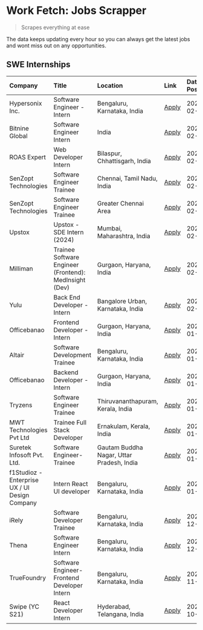 # Work Fetch: Jobs Scrapper
> Scrapes everything at ease

The data keeps updating every hour so you can always get the latest jobs and wont miss out on any opportunities.

## SWE Internships
<!--START_SECTION:workfetch-->
| Company                                       | Title                                                  | Location                                  | Link                                                                                                                                                                                                                                                                        | Date Posted   |
|:----------------------------------------------|:-------------------------------------------------------|:------------------------------------------|:----------------------------------------------------------------------------------------------------------------------------------------------------------------------------------------------------------------------------------------------------------------------------|:--------------|
| Hypersonix Inc.                               | Software Engineer - Intern                             | Bengaluru, Karnataka, India               | [Apply](https://in.linkedin.com/jobs/view/software-engineer-intern-at-hypersonix-inc-3833055982?refId=0VRO6nDLE%2BHqWFdzX03ZJw%3D%3D&trackingId=TS%2FidqAfRMfdhAEbTI18BA%3D%3D&position=2&pageNum=0&trk=public_jobs_jserp-result_search-card)                               | 2024-02-18    |
| Bitnine Global                                | Software Engineer Intern                               | India                                     | [Apply](https://in.linkedin.com/jobs/view/software-engineer-intern-at-bitnine-global-3828521409?refId=0VRO6nDLE%2BHqWFdzX03ZJw%3D%3D&trackingId=IdVu0RNleAwsTbjMn9LERA%3D%3D&position=4&pageNum=0&trk=public_jobs_jserp-result_search-card)                                 | 2024-02-16    |
| ROAS Expert                                   | Web Developer Intern                                   | Bilaspur, Chhattisgarh, India             | [Apply](https://in.linkedin.com/jobs/view/web-developer-intern-at-roas-expert-3828189292?refId=0VRO6nDLE%2BHqWFdzX03ZJw%3D%3D&trackingId=BVtINfZmudsg4oj2E53G5A%3D%3D&position=7&pageNum=0&trk=public_jobs_jserp-result_search-card)                                        | 2024-02-12    |
| SenZopt Technologies                          | Software Engineer Trainee                              | Chennai, Tamil Nadu, India                | [Apply](https://in.linkedin.com/jobs/view/software-engineer-trainee-at-senzopt-technologies-3827686880?refId=0VRO6nDLE%2BHqWFdzX03ZJw%3D%3D&trackingId=GmWP6U36VpytSm2%2B8OwZEA%3D%3D&position=10&pageNum=0&trk=public_jobs_jserp-result_search-card)                       | 2024-02-12    |
| SenZopt Technologies                          | Software Engineer Trainee                              | Greater Chennai Area                      | [Apply](https://in.linkedin.com/jobs/view/software-engineer-trainee-at-senzopt-technologies-3827688781?refId=0VRO6nDLE%2BHqWFdzX03ZJw%3D%3D&trackingId=LC962D0B31Tl8pmUpbg9xA%3D%3D&position=13&pageNum=0&trk=public_jobs_jserp-result_search-card)                         | 2024-02-12    |
| Upstox                                        | Upstox - SDE Intern (2024)                             | Mumbai, Maharashtra, India                | [Apply](https://in.linkedin.com/jobs/view/upstox-sde-intern-2024-at-upstox-3826556183?refId=0VRO6nDLE%2BHqWFdzX03ZJw%3D%3D&trackingId=Ew2%2F2SchorBYAvbQXX8kjA%3D%3D&position=24&pageNum=0&trk=public_jobs_jserp-result_search-card)                                        | 2024-02-10    |
| Milliman                                      | Trainee Software Engineer (Frontend): MedInsight (Dev) | Gurgaon, Haryana, India                   | [Apply](https://in.linkedin.com/jobs/view/trainee-software-engineer-frontend-medinsight-dev-at-milliman-3792874280?refId=0VRO6nDLE%2BHqWFdzX03ZJw%3D%3D&trackingId=FFQq9TRpKj%2FipVg9UHzKiQ%3D%3D&position=6&pageNum=0&trk=public_jobs_jserp-result_search-card)            | 2024-02-09    |
| Yulu                                          | Back End Developer - Intern                            | Bangalore Urban, Karnataka, India         | [Apply](https://in.linkedin.com/jobs/view/back-end-developer-intern-at-yulu-3821682220?refId=0VRO6nDLE%2BHqWFdzX03ZJw%3D%3D&trackingId=6oAMJpcrAxv19XNlVFS8fA%3D%3D&position=8&pageNum=0&trk=public_jobs_jserp-result_search-card)                                          | 2024-02-04    |
| Officebanao                                   | Frontend Developer - Intern                            | Gurgaon, Haryana, India                   | [Apply](https://in.linkedin.com/jobs/view/frontend-developer-intern-at-officebanao-3822614063?refId=0VRO6nDLE%2BHqWFdzX03ZJw%3D%3D&trackingId=p7V9x2ZlRxw8tEDgD1EnuQ%3D%3D&position=12&pageNum=0&trk=public_jobs_jserp-result_search-card)                                  | 2024-01-31    |
| Altair                                        | Software Development Trainee                           | Bengaluru, Karnataka, India               | [Apply](https://in.linkedin.com/jobs/view/software-development-trainee-at-altair-3817606202?refId=0VRO6nDLE%2BHqWFdzX03ZJw%3D%3D&trackingId=3ehlottrytr3zcHW2MZNWA%3D%3D&position=22&pageNum=0&trk=public_jobs_jserp-result_search-card)                                    | 2024-01-31    |
| Officebanao                                   | Backend Developer - Intern                             | Gurgaon, Haryana, India                   | [Apply](https://in.linkedin.com/jobs/view/backend-developer-intern-at-officebanao-3814263731?refId=0VRO6nDLE%2BHqWFdzX03ZJw%3D%3D&trackingId=xHFTGywdYcAQ2TLDYwm5EA%3D%3D&position=25&pageNum=0&trk=public_jobs_jserp-result_search-card)                                   | 2024-01-31    |
| Tryzens                                       | Software Engineer Trainee                              | Thiruvananthapuram, Kerala, India         | [Apply](https://in.linkedin.com/jobs/view/software-engineer-trainee-at-tryzens-3809363491?refId=0VRO6nDLE%2BHqWFdzX03ZJw%3D%3D&trackingId=%2BgrTLOJI8JBWAd4VAPZUPg%3D%3D&position=19&pageNum=0&trk=public_jobs_jserp-result_search-card)                                    | 2024-01-18    |
| MWT Technologies Pvt Ltd                      | Trainee Full Stack Developer                           | Ernakulam, Kerala, India                  | [Apply](https://in.linkedin.com/jobs/view/trainee-full-stack-developer-at-mwt-technologies-pvt-ltd-3800921715?refId=0VRO6nDLE%2BHqWFdzX03ZJw%3D%3D&trackingId=vGzfbKmidgd5G2JlZQPXKQ%3D%3D&position=5&pageNum=0&trk=public_jobs_jserp-result_search-card)                   | 2024-01-09    |
| Suretek Infosoft Pvt. Ltd.                    | Software Engineer-Trainee                              | Gautam Buddha Nagar, Uttar Pradesh, India | [Apply](https://in.linkedin.com/jobs/view/software-engineer-trainee-at-suretek-infosoft-pvt-ltd-3800934643?refId=0VRO6nDLE%2BHqWFdzX03ZJw%3D%3D&trackingId=lqoT0Ce1zEpQ4avHr5WoVQ%3D%3D&position=21&pageNum=0&trk=public_jobs_jserp-result_search-card)                     | 2024-01-09    |
| f1Studioz - Enterprise UX / UI Design Company | Intern React UI developer                              | Bengaluru, Karnataka, India               | [Apply](https://in.linkedin.com/jobs/view/intern-react-ui-developer-at-f1studioz-enterprise-ux-ui-design-company-3796354738?refId=0VRO6nDLE%2BHqWFdzX03ZJw%3D%3D&trackingId=ke%2BsOTZ%2FMG9Li7uXRWpz1g%3D%3D&position=9&pageNum=0&trk=public_jobs_jserp-result_search-card) | 2024-01-08    |
| iRely                                         | Software Developer Trainee                             | Bengaluru, Karnataka, India               | [Apply](https://in.linkedin.com/jobs/view/software-developer-trainee-at-irely-3801577534?refId=0VRO6nDLE%2BHqWFdzX03ZJw%3D%3D&trackingId=%2BSNyMXoX5P5C69U9nTzlyw%3D%3D&position=15&pageNum=0&trk=public_jobs_jserp-result_search-card)                                     | 2023-12-22    |
| Thena                                         | Software Engineer Intern                               | Bengaluru, Karnataka, India               | [Apply](https://in.linkedin.com/jobs/view/software-engineer-intern-at-thena-3778731751?refId=0VRO6nDLE%2BHqWFdzX03ZJw%3D%3D&trackingId=%2FFX5tZf1UjH8gQNGm3O2Yg%3D%3D&position=18&pageNum=0&trk=public_jobs_jserp-result_search-card)                                       | 2023-12-05    |
| TrueFoundry                                   | Software Engineer- Frontend Developer Intern           | Bengaluru, Karnataka, India               | [Apply](https://in.linkedin.com/jobs/view/software-engineer-frontend-developer-intern-at-truefoundry-3790095058?refId=0VRO6nDLE%2BHqWFdzX03ZJw%3D%3D&trackingId=1D%2BLFbCy3OfxcQ24WrFWrg%3D%3D&position=17&pageNum=0&trk=public_jobs_jserp-result_search-card)              | 2023-11-24    |
| Swipe (YC S21)                                | React Developer Intern                                 | Hyderabad, Telangana, India               | [Apply](https://in.linkedin.com/jobs/view/react-developer-intern-at-swipe-yc-s21-3737600089?refId=0VRO6nDLE%2BHqWFdzX03ZJw%3D%3D&trackingId=jqk463EsW7KDEdVC2JD%2FNg%3D%3D&position=20&pageNum=0&trk=public_jobs_jserp-result_search-card)                                  | 2023-10-13    |
<!--END_SECTION:workfetch-->
